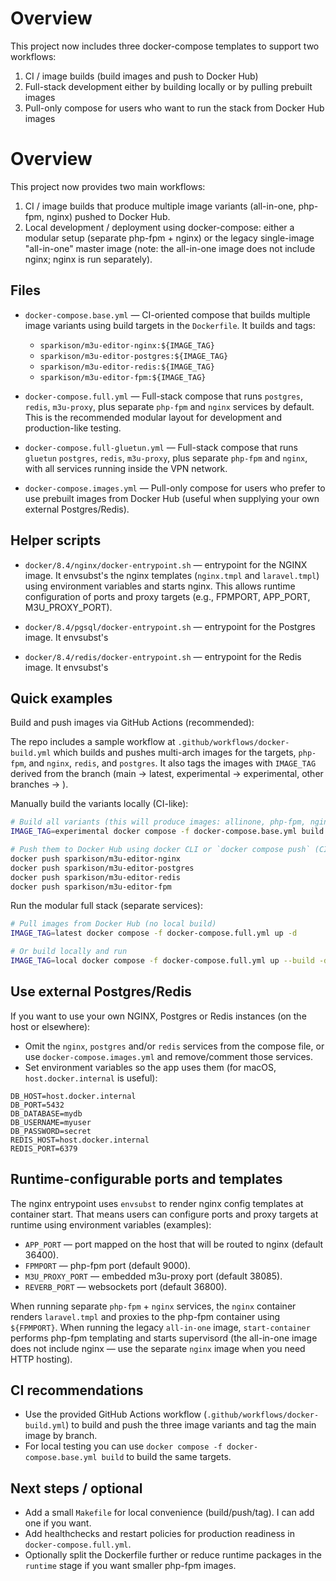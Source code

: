 Overview
========

This project now includes three docker-compose templates to support two workflows:

1. CI / image builds (build images and push to Docker Hub)
2. Full-stack development either by building locally or by pulling prebuilt images
3. Pull-only compose for users who want to run the stack from Docker Hub images

Overview
========

This project now provides two main workflows:

1. CI / image builds that produce multiple image variants (all-in-one, php-fpm, nginx) pushed to Docker Hub.
2. Local development / deployment using docker-compose: either a modular setup (separate php-fpm + nginx) or the legacy single-image "all-in-one" master image (note: the all-in-one image does not include nginx; nginx is run separately).

Files
-----

- `docker-compose.base.yml` — CI-oriented compose that builds multiple image variants using build targets in the `Dockerfile`. It builds and tags:
  - `sparkison/m3u-editor-nginx:${IMAGE_TAG}`
  - `sparkison/m3u-editor-postgres:${IMAGE_TAG}`
  - `sparkison/m3u-editor-redis:${IMAGE_TAG}`
  - `sparkison/m3u-editor-fpm:${IMAGE_TAG}`

- `docker-compose.full.yml` — Full-stack compose that runs `postgres`, `redis`, `m3u-proxy`, plus separate `php-fpm` and `nginx` services by default. This is the recommended modular layout for development and production-like testing.

- `docker-compose.full-gluetun.yml` — Full-stack compose that runs `gluetun` `postgres`, `redis`, `m3u-proxy`, plus separate `php-fpm` and `nginx`, with all services running inside the VPN network.

- `docker-compose.images.yml` — Pull-only compose for users who prefer to use prebuilt images from Docker Hub (useful when supplying your own external Postgres/Redis).

Helper scripts
--------------

- `docker/8.4/nginx/docker-entrypoint.sh` — entrypoint for the NGINX image. It envsubst's the nginx templates (`nginx.tmpl` and `laravel.tmpl`) using environment variables and starts nginx. This allows runtime configuration of ports and proxy targets (e.g., FPMPORT, APP_PORT, M3U_PROXY_PORT).

- `docker/8.4/pgsql/docker-entrypoint.sh` — entrypoint for the Postgres image. It envsubst's 

- `docker/8.4/redis/docker-entrypoint.sh` — entrypoint for the Redis image. It envsubst's 


Quick examples
--------------

Build and push images via GitHub Actions (recommended):

The repo includes a sample workflow at `.github/workflows/docker-build.yml` which builds and pushes multi-arch images for the targets, `php-fpm`, and `nginx`, `redis`, and `postgres`. It also tags the images with `IMAGE_TAG` derived from the branch (main -> latest, experimental -> experimental, other branches -> <branch>).

Manually build the variants locally (CI-like):

```sh
# Build all variants (this will produce images: allinone, php-fpm, nginx, and the main tag)
IMAGE_TAG=experimental docker compose -f docker-compose.base.yml build --parallel

# Push them to Docker Hub using docker CLI or `docker compose push` (CI usually does this automatically)
docker push sparkison/m3u-editor-nginx
docker push sparkison/m3u-editor-postgres
docker push sparkison/m3u-editor-redis
docker push sparkison/m3u-editor-fpm

```

Run the modular full stack (separate services):

```sh
# Pull images from Docker Hub (no local build)
IMAGE_TAG=latest docker compose -f docker-compose.full.yml up -d

# Or build locally and run
IMAGE_TAG=local docker compose -f docker-compose.full.yml up --build -d
```

Use external Postgres/Redis
--------------------------

If you want to use your own NGINX, Postgres or Redis instances (on the host or elsewhere):

- Omit the `nginx`, `postgres` and/or `redis` services from the compose file, or use `docker-compose.images.yml` and remove/comment those services.
- Set environment variables so the app uses them (for macOS, `host.docker.internal` is useful):

```env
DB_HOST=host.docker.internal
DB_PORT=5432
DB_DATABASE=mydb
DB_USERNAME=myuser
DB_PASSWORD=secret
REDIS_HOST=host.docker.internal
REDIS_PORT=6379
```

Runtime-configurable ports and templates
---------------------------------------

The nginx entrypoint uses `envsubst` to render nginx config templates at container start. That means users can configure ports and proxy targets at runtime using environment variables (examples):

- `APP_PORT` — port mapped on the host that will be routed to nginx (default 36400).
- `FPMPORT` — php-fpm port (default 9000).
- `M3U_PROXY_PORT` — embedded m3u-proxy port (default 38085).
- `REVERB_PORT` — websockets port (default 36800).

When running separate `php-fpm` + `nginx` services, the `nginx` container renders `laravel.tmpl` and proxies to the php-fpm container using `${FPMPORT}`. When running the legacy `all-in-one` image, `start-container` performs php-fpm templating and starts supervisord (the all-in-one image does not include nginx — use the separate `nginx` image when you need HTTP hosting).

CI recommendations
------------------

- Use the provided GitHub Actions workflow (`.github/workflows/docker-build.yml`) to build and push the three image variants and tag the main image by branch.
- For local testing you can use `docker compose -f docker-compose.base.yml build` to build the same targets.

Next steps / optional
---------------------

- Add a small `Makefile` for local convenience (build/push/tag). I can add one if you want.
- Add healthchecks and restart policies for production readiness in `docker-compose.full.yml`.
- Optionally split the Dockerfile further or reduce runtime packages in the `runtime` stage if you want smaller php-fpm images.

